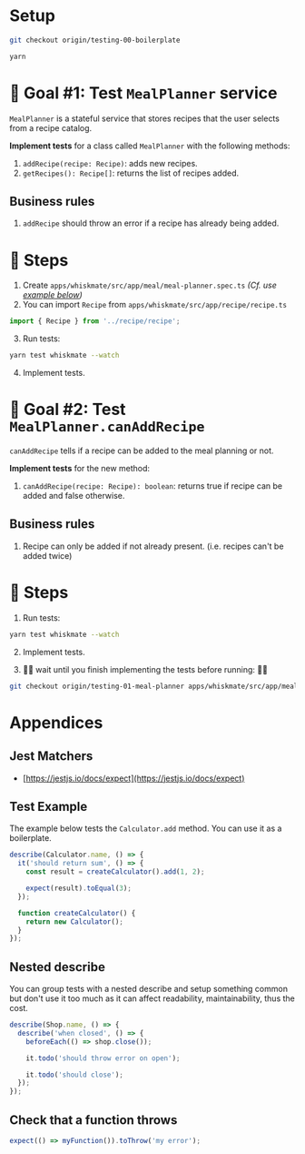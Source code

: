 # Setup

```sh
git checkout origin/testing-00-boilerplate

yarn
```

# 🎯 Goal #1: Test `MealPlanner` service

`MealPlanner` is a stateful service that stores recipes that the user selects from a recipe catalog.

**Implement tests** for a class called `MealPlanner` with the following methods:

1. `addRecipe(recipe: Recipe)`: adds new recipes.
2. `getRecipes(): Recipe[]`: returns the list of recipes added.

## Business rules

1. `addRecipe` should throw an error if a recipe has already being added.

# 📝 Steps

1. Create `apps/whiskmate/src/app/meal/meal-planner.spec.ts` _(Cf. use [example below](#test-example))_
2. You can import `Recipe` from `apps/whiskmate/src/app/recipe/recipe.ts`

```ts
import { Recipe } from '../recipe/recipe';
```

3. Run tests:

```sh
yarn test whiskmate --watch
```

4. Implement tests.

# 🎯 Goal #2: Test `MealPlanner.canAddRecipe`

`canAddRecipe` tells if a recipe can be added to the meal planning or not.

**Implement tests** for the new method:

1. `canAddRecipe(recipe: Recipe): boolean`: returns true if recipe can be added and false otherwise.

## Business rules

1. Recipe can only be added if not already present. (i.e. recipes can't be added twice)

# 📝 Steps

1. Run tests:

```sh
yarn test whiskmate --watch
```

2. Implement tests.

3. 🙏🛑 wait until you finish implementing the tests before running: 🛑🙏

```sh
git checkout origin/testing-01-meal-planner apps/whiskmate/src/app/meal-planner/meal-planner.service.ts
```

# Appendices

## Jest Matchers

- [https://jestjs.io/docs/expect](https://jestjs.io/docs/expect)

## Test Example

The example below tests the `Calculator.add` method. You can use it as a boilerplate.

```typescript
describe(Calculator.name, () => {
  it('should return sum', () => {
    const result = createCalculator().add(1, 2);

    expect(result).toEqual(3);
  });

  function createCalculator() {
    return new Calculator();
  }
});
```

## Nested describe

You can group tests with a nested describe and setup something common but don't use it too much as it can affect readability, maintainability, thus the cost.

```ts
describe(Shop.name, () => {
  describe('when closed', () => {
    beforeEach(() => shop.close());

    it.todo('should throw error on open');

    it.todo('should close');
  });
});
```

## Check that a function throws

```ts
expect(() => myFunction()).toThrow('my error');
```
